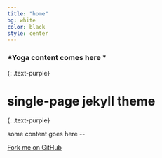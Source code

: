 ```yaml
---
title: "home"
bg: white
color: black
style: center
---
```


### *Yoga content comes here *
{: .text-purple}

<span class="fa-stack subtlecircle" style="font-size:100px; background:rgba(255,166,0,0.1)">
  <i class="fa fa-circle fa-stack-2x text-white"></i>
  <i class="fa fa-bicycle fa-stack-1x text-orange"></i>
</span>

# single-page jekyll theme
{: .text-purple}


some content goes here --

<span id="forkongithub">
  <a href="{{ site.source_link }}" class="bg-blue">
    Fork me on GitHub
  </a>
</span>
